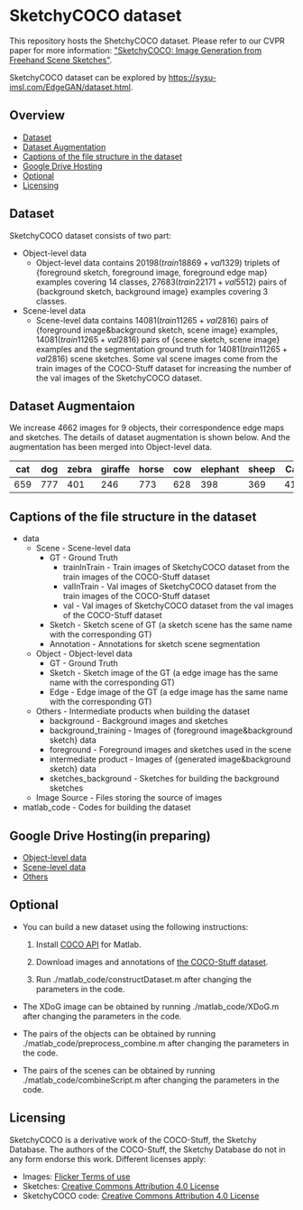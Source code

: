 # SketchyCOCO dataset

This repository hosts the ShetchyCOCO dataset. Please refer to our CVPR paper for more information: ["SketchyCOCO: Image Generation from Freehand Scene Sketches"](https://arxiv.org/abs/2003.02683).

SketchyCOCO dataset can be explored by https://sysu-imsl.com/EdgeGAN/dataset.html.

## Overview

+ [Dataset](#1)
+ [Dataset Augmentation](#6)
+ [Captions of the file structure in the dataset](#2)
+ [Google Drive Hosting](#3)
+ [Optional](#4)
+ [Licensing](#5)

<h2 id="1">Dataset</h2>

SketchyCOCO dataset consists of two part:

+ Object-level data
  + Object-level data contains $20198(train18869+val1329)$ triplets of \{foreground sketch, foreground image, foreground edge map\} examples covering 14 classes, $27683(train22171+val5512)$ pairs of \{background sketch, background image\} examples covering 3 classes. 
+ Scene-level data
  + Scene-level data contains $14081(train 11265 + val 2816)$ pairs of \{foreground image\&background sketch, scene image\} examples, $14081(train 11265 + val 2816)$  pairs of  \{scene sketch, scene image\} examples and the  segmentation ground truth for $14081(train 11265 + val 2816)$ scene sketches. Some val scene images come from the train images of the COCO-Stuff dataset for increasing the number of the val images of the SketchyCOCO dataset.

<h2 id="6">Dataset Augmentaion</h2>

We increase 4662 images for 9 objects, their correspondence edge maps and sketches. The details of dataset augmentation is shown below. And the augmentation has been merged into Object-level data.

| cat  | dog  | zebra | giraffe | horse | cow  | elephant | sheep | Car  |
| ---- | ---- | ----- | ------- | :---- | ---- | -------- | ----- | ---- |
| 659  | 777  | 401   | 246     | 773   | 628  | 398      | 369   | 411  |

<h2 id="2">Captions of the file structure in the dataset</h2>

+ data
  + Scene - Scene-level data
    + GT - Ground Truth
      + trainInTrain - Train images of SketchyCOCO dataset from the train images of the COCO-Stuff dataset
      + valInTrain - Val images of SketchyCOCO dataset from the train images of the COCO-Stuff dataset
      + val - Val images of SketchyCOCO dataset from the val images of the COCO-Stuff dataset
    + Sketch - Sketch scene of GT (a sketch scene has the same name with the corresponding GT)
    + Annotation - Annotations for sketch scene segmentation
  + Object - Object-level data
    + GT - Ground Truth
    + Sketch - Sketch image of the GT (a edge image has the same name with the corresponding GT)
    + Edge - Edge image of the GT (a edge image has the same name with the corresponding GT)
  + Others - Intermediate products when building the dataset
    + background - Background images and sketches
    + background_training - Images of {foreground image&background sketch} data
    + foreground - Foreground images and sketches used in the scene
    + intermediate product - Images of {generated image&background sketch} data
    + sketches_background - Sketches for building the background sketches
  + Image Source - Files storing the source of images
+ matlab_code - Codes for building the dataset

<h2 id="3">Google Drive Hosting(in preparing)</h2>

+ [Object-level data](https://drive.google.com/file/d/1P2kb1SCqnZrK_P32Vmcf5FShjbC9kN7e/view?usp=sharing)
+ [Scene-level data](https://drive.google.com/file/d/1ApjDhGjtqfFEMzm6dmyhS-2aXnnYLxnj/view?usp=sharing)
+ [Others](https://drive.google.com/file/d/1JxTmgLOM8P-3U2kNzTFP6fm2TS-ZAnPT/view?usp=sharing)

<h2 id="4">Optional</h2>

+ You can build a new dataset using the following instructions:

  1. Install [COCO API](https://github.com/nightrome/cocostuffapi) for Matlab.

  2. Download images and annotations of [the COCO-Stuff dataset](https://github.com/nightrome/cocostuff).

  3. Run ./matlab_code/constructDataset.m after changing the parameters in the code.

+ The XDoG image can be obtained by running ./matlab_code/XDoG.m after changing the parameters in the code.

+ The pairs of the objects can be obtained by running ./matlab_code/preprocess_combine.m after changing the parameters in the code.

+ The pairs of the scenes can be obtained by running ./matlab_code/combineScript.m after changing the parameters in the code.

<h2 id="5">Licensing</h2>
SketchyCOCO is a derivative work of the COCO-Stuff, the Sketchy Database. The authors of the COCO-Stuff, the Sketchy Database do not in any form endorse this work. Different licenses apply:

+ Images: [Flicker Terms of use](https://info.yahoo.com/legal/us/yahoo/utos/utos-173.html)
+ Sketches: [Creative Commons Attribution 4.0 License](http://cocodataset.org/#termsofuse)
+ SketchyCOCO code: [Creative Commons Attribution 4.0 License](http://cocodataset.org/#termsofuse)

